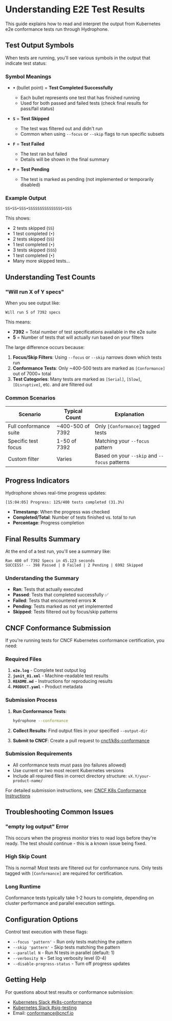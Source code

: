 # Understanding E2E Test Results

This guide explains how to read and interpret the output from Kubernetes e2e conformance tests run through Hydrophone.

## Test Output Symbols

When tests are running, you'll see various symbols in the output that indicate test status:

### Symbol Meanings

- **`•`** (bullet point) = **Test Completed Successfully**
  - Each bullet represents one test that has finished running
  - Used for both passed and failed tests (check final results for pass/fail status)

- **`S`** = **Test Skipped**
  - The test was filtered out and didn't run
  - Common when using `--focus` or `--skip` flags to run specific subsets

- **`F`** = **Test Failed** 
  - The test ran but failed
  - Details will be shown in the final summary

- **`P`** = **Test Pending**
  - The test is marked as pending (not implemented or temporarily disabled)

### Example Output
```
SS•SS•SSS•SSSSSSSSSSSSSSS•SSS
```
This shows:
- 2 tests skipped (`SS`)
- 1 test completed (`•`)
- 2 tests skipped (`SS`)
- 1 test completed (`•`)
- 3 tests skipped (`SSS`)
- 1 test completed (`•`)
- Many more skipped tests...

## Understanding Test Counts

### "Will run X of Y specs"

When you see output like:
```
Will run 5 of 7392 specs
```

This means:
- **7392** = Total number of test specifications available in the e2e suite
- **5** = Number of tests that will actually run based on your filters

The large difference occurs because:
1. **Focus/Skip Filters**: Using `--focus` or `--skip` narrows down which tests run
2. **Conformance Tests**: Only ~400-500 tests are marked as `[Conformance]` out of 7000+ total
3. **Test Categories**: Many tests are marked as `[Serial]`, `[Slow]`, `[Disruptive]`, etc. and are filtered out

### Common Scenarios

| Scenario | Typical Count | Explanation |
|----------|---------------|-------------|
| Full conformance suite | ~400-500 of 7392 | Only `[Conformance]` tagged tests |
| Specific test focus | 1-50 of 7392 | Matching your `--focus` pattern |
| Custom filter | Varies | Based on your `--skip` and `--focus` patterns |

## Progress Indicators

Hydrophone shows real-time progress updates:

```
[15:04:05] Progress: 125/400 tests completed (31.3%)
```

- **Timestamp**: When the progress was checked
- **Completed/Total**: Number of tests finished vs. total to run
- **Percentage**: Progress completion

## Final Results Summary

At the end of a test run, you'll see a summary like:

```
Ran 400 of 7392 Specs in 45.123 seconds
SUCCESS! -- 398 Passed | 0 Failed | 2 Pending | 6992 Skipped
```

### Understanding the Summary
- **Ran**: Tests that actually executed
- **Passed**: Tests that completed successfully ✅
- **Failed**: Tests that encountered errors ❌
- **Pending**: Tests marked as not yet implemented
- **Skipped**: Tests filtered out by focus/skip patterns

## CNCF Conformance Submission

If you're running tests for CNCF Kubernetes conformance certification, you need:

### Required Files
1. **`e2e.log`** - Complete test output log
2. **`junit_01.xml`** - Machine-readable test results  
3. **`README.md`** - Instructions for reproducing results
4. **`PRODUCT.yaml`** - Product metadata

### Submission Process
1. **Run Conformance Tests**:
   ```bash
   hydrophone --conformance
   ```

2. **Collect Results**: Find output files in your specified `--output-dir`

3. **Submit to CNCF**: Create a pull request to [cncf/k8s-conformance](https://github.com/cncf/k8s-conformance)

### Submission Requirements
- All conformance tests must pass (no failures allowed)
- Use current or two most recent Kubernetes versions
- Include all required files in correct directory structure: `vX.Y/your-product-name/`

For detailed submission instructions, see: [CNCF K8s Conformance Instructions](https://github.com/cncf/k8s-conformance/blob/master/instructions.md)

## Troubleshooting Common Issues

### "empty log output" Error
This occurs when the progress monitor tries to read logs before they're ready. The test should continue - this is a known issue being fixed.

### High Skip Count
This is normal! Most tests are filtered out for conformance runs. Only tests tagged with `[Conformance]` are required for certification.

### Long Runtime
Conformance tests typically take 1-2 hours to complete, depending on cluster performance and parallel execution settings.

## Configuration Options

Control test execution with these flags:

- `--focus 'pattern'` - Run only tests matching the pattern
- `--skip 'pattern'` - Skip tests matching the pattern  
- `--parallel N` - Run N tests in parallel (default: 1)
- `--verbosity N` - Set log verbosity level (0-4)
- `--disable-progress-status` - Turn off progress updates

## Getting Help

For questions about test results or conformance submission:
- [Kubernetes Slack #k8s-conformance](https://kubernetes.slack.com/channels/k8s-conformance)
- [Kubernetes Slack #sig-testing](https://kubernetes.slack.com/channels/sig-testing)  
- Email: conformance@cncf.io